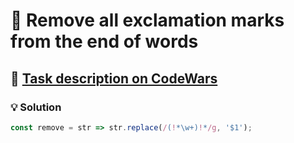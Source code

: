 # 📝 Remove all exclamation marks from the end of words

## 🔗 [Task description on CodeWars](https://www.codewars.com/kata/57faf32df815ebd49e000117)

### 💡 Solution

```javascript
const remove = str => str.replace(/(!*\w+)!*/g, '$1');
```
